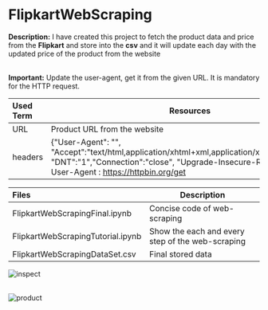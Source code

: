 # FlipkartWebScraping
**Description:** I have created this project to fetch the product data and price from the **Flipkart** and store into the **csv** and it will update each day with the updated price of the product from the website<br><br>

**Important:** Update the user-agent, get it from the given URL. It is mandatory for the HTTP request.

| Used Term | Resources |
| :--- | --- |
| URL | Product URL from the website  | 
| headers | {"User-Agent": "", "Accept":"text/html,application/xhtml+xml,application/xml;q=0.9,*/*;q=0.8", "DNT":"1","Connection":"close", "Upgrade-Insecure-Requests":"1"}  <br> User-Agent : https://httpbin.org/get |<br><br>

| Files | Description |
| :--- | --- |
| FlipkartWebScrapingFinal.ipynb | Concise code of web-scraping |
| FlipkartWebScrapingTutorial.ipynb | Show the each and every step of the web-scraping |
|  FlipkartWebScrapingDataSet.csv | Final stored data |

![inspect](https://github.com/iamistiyak/FlipkartWebScraping/assets/86108816/3f15dcba-c19b-4839-bd7d-4fc6bbb82994) <br><br>

![product](https://github.com/iamistiyak/FlipkartWebScraping/assets/86108816/b604180e-cf2c-4062-affa-abd0acccba75)

